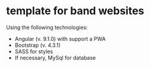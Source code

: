 # template for band websites 

Using the following technologies:

- Angular (v. 9.1.0) with support a PWA
- Bootstrap (v. 4.3.1)
- SASS for styles
- If necessary, MySql for database
